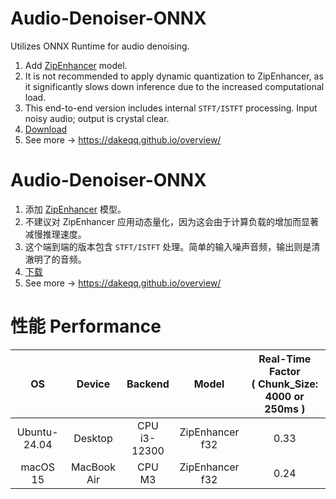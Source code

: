 # Audio-Denoiser-ONNX
Utilizes ONNX Runtime for audio denoising.
1. Add [ZipEnhancer](https://modelscope.cn/models/iic/speech_zipenhancer_ans_multiloss_16k_base) model.
2. It is not recommended to apply dynamic quantization to ZipEnhancer, as it significantly slows down inference due to the increased computational load.
3. This end-to-end version includes internal `STFT/ISTFT` processing. Input noisy audio; output is crystal clear.
4. [Download](https://drive.google.com/drive/folders/1L13BJRqdBrPX8jQj3wwCiI67xC5QIT3S?usp=drive_link)
5. See more -> https://dakeqq.github.io/overview/

# Audio-Denoiser-ONNX
1. 添加 [ZipEnhancer](https://modelscope.cn/models/iic/speech_zipenhancer_ans_multiloss_16k_base) 模型。
2. 不建议对 ZipEnhancer 应用动态量化，因为这会由于计算负载的增加而显著减慢推理速度。
3. 这个端到端的版本包含 `STFT/ISTFT` 处理。简单的输入噪声音频，输出则是清澈明了的音频。
4. [下载](https://drive.google.com/drive/folders/1L13BJRqdBrPX8jQj3wwCiI67xC5QIT3S?usp=drive_link)
5. See more -> https://dakeqq.github.io/overview/

# 性能 Performance
| OS | Device | Backend | Model | Real-Time Factor<br>( Chunk_Size: 4000 or 250ms ) |
|:-------:|:-------:|:-------:|:-------:|:-------:|
| Ubuntu-24.04 | Desktop | CPU<br>i3-12300 | ZipEnhancer<br>f32 | 0.33 |
| macOS 15  | MacBook Air | CPU<br>M3 | ZipEnhancer<br>f32 | 0.24 |
